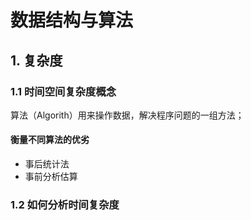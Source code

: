 # 数据结构与算法

## 1. 复杂度

### 1.1 时间空间复杂度概念

算法（Algorith）用来操作数据，解决程序问题的一组方法；

#### 衡量不同算法的优劣

- 事后统计法
- 事前分析估算



### 1.2 如何分析时间复杂度





